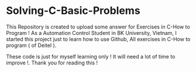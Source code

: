 # Solving-C-Basic-Problems
This Repository is created to upload some answer for Exercises in C-How to Program !
As a Automation Control Student in BK University, Vietnam, I started this project just to learn how to use Github, All exercises in C-How to program ( of Deitel ).

These code is just for myself learning only ! It will need a lot of time to improve !.
Thank you for reading this !
